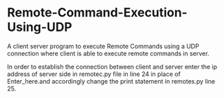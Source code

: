 # Remote-Command-Execution-Using-UDP
A client server program to execute Remote Commands using a UDP connection where client is able to execute remote commands in server.


In order to establish the connection between client and server enter the ip address of server side in remotec.py file in line 24 in place of Enter_here.and accordingly change the print statement in remotes.py line 25.
